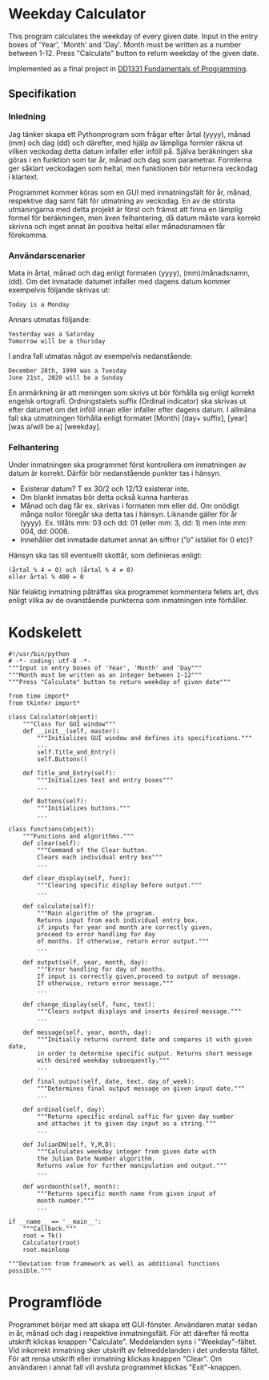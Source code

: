 # Weekday Calculator 
This program calculates the weekday of every given date. Input in the entry boxes of 'Year', 'Month' and 'Day'. Month must be written as a number between 1-12. Press "Calculate" button to return weekday of the given date.

Implemented as a final project in [DD1331 Fundamentals of Programming](https://www.kth.se/student/kurser/kurs/DD1331?l=en). 
## Specifikation

### Inledning
Jag tänker skapa ett Pythonprogram som frågar efter årtal (yyyy), månad (mm) och dag (dd) och därefter, med hjälp av lämpliga formler räkna ut vilken veckodag detta datum infaller eller inföll på. Själva beräkningen ska göras i en funktion som tar år, månad och dag som parametrar. Formlerna ger såklart veckodagen som heltal, men funktionen bör returnera veckodag i klartext.

Programmet kommer köras som en GUI med inmatningsfält för år, månad, respektive dag samt fält för utmatning av veckodag. En av de största utmaningarna med detta projekt är först och främst att finna en lämplig formel för beräkningen, men även felhantering, då datum måste vara korrekt skrivna och inget annat än positiva heltal eller månadsnamnen får förekomma.

### Användarscenarier
Mata in årtal, månad och dag enligt formaten (yyyy), (mm)/månadsnamn, (dd). Om det inmatade datumet infaller med dagens datum kommer exempelvis följande skrivas ut:
```
Today is a Monday
```
Annars utmatas följande:
```
Yesterday was a Saturday
Tomorrow will be a thursday
```
I andra fall utmatas något av exempelvis nedanstående:
```
December 28th, 1999 was a Tuesday
June 21st, 2020 will be a Sunday
```
En anmärkning är att meningen som skrivs ut bör förhålla sig enligt korrekt engelsk ortografi. Ordningstalets suffix (Ordinal indicator) ska skrivas ut efter datumet om det inföll innan eller infaller efter dagens datum. I allmäna fall ska utmatningen förhålla enligt formatet [Month] [day+ suffix], [year] [was a/will be a] [weekday]. 

### Felhantering
Under inmatningen ska programmet först kontrollera om inmatningen av datum är korrekt. Därför bör nedanstående punkter tas i hänsyn.
* Existerar datum? T ex 30/2 och 12/13 existerar inte.
* Om blankt inmatas bör detta också kunna hanteras
* Månad och dag får ex. skrivas i formaten mm eller dd. Om onödigt många nollor föregår ska detta tas i hänsyn. 
  Liknande gäller för år    (yyyy). Ex. tillåts mm: 03 och dd: 01 (eller mm: 3, dd: 1) men inte mm: 004, dd: 0006.
* Innehåller det inmatade datumet annat än siffror (”o” istället för 0 etc)?

Hänsyn ska tas till eventuellt skottår, som definieras enligt: 
```
(årtal % 4 = 0) och (årtal % 4 ≠ 0) 
eller årtal % 400 = 0
```
När felaktig inmatning påträffas ska programmet kommentera felets art, dvs enligt vilka av de ovanstående punkterna som inmatningen inte förhåller.

# Kodskelett
```
#!/usr/bin/python
# -*- coding: utf-8 -*-
"""Input in entry boxes of 'Year', 'Month' and 'Day"""
"""Month must be written as an integer between 1-12"""
"""Press "Calculate" button to return weekday of given date"""

from time import*
from tkinter import*
    
class Calculator(object):
    """Class for GUI window"""
    def __init__(self, master):
        """Initializes GUI window and defines its specifications."""
        ...
        self.Title_and_Entry()
        self.Buttons()

    def Title_and_Entry(self):
        """Initializes text and entry boxes"""
        ...

    def Buttons(self):
        """Initializes buttons."""
        ...

class functions(object):
    """Functions and algorithms."""      
    def clear(self):
        """Command of the Clear button.
        Clears each individual entry box"""
        ...

    def clear_display(self, func):
        """Clearing specific display before output."""
        ...
        
    def calculate(self):
        """Main algorithm of the program.
        Returns input from each individual entry box.
        if inputs for year and month are correctly given,
        proceed to error handling for day 
        of months. If otherwise, return error output."""
        ...

    def output(self, year, month, day):
        """Error handling for day of months.
        If input is correctly given,proceed to output of message.
        If otherwise, return error message."""
        ...

    def change_display(self, func, text):
        """Clears output displays and inserts desired message."""
        ...
        
    def message(self, year, month, day):
        """Initially returns current date and compares it with given date,
        in order to determine specific output. Returns short message
        with desired weekday subsequently."""
        ...
    
    def final_output(self, date, text, day_of_week):
        """Determines final output message on given input date.""" 
        ...

    def ordinal(self, day):
        """Returns specific ordinal suffic for given day number
        and attaches it to given day input as a string."""
        ...

    def JulianDN(self, Y,M,D):
        """Calculates weekday integer from given date with
        the Julian Date Number algorithm.
        Returns value for further manipulation and output."""
        ...

    def wordmonth(self, month):
        """Returns specific month name from given input of 
        month number."""
        ...

if __name__ == '__main__':
    """Callback."""
    root = Tk()
    Calculator(root)
    root.mainloop

"""Deviation from framework as well as additional functions possible."""
```
# Programflöde 
Programmet börjar med att skapa ett GUI-fönster. Användaren matar sedan in år, månad och dag i respektive inmatningsfält. För att därefter få motta utskrift klickas knappen "Calculate". Meddelanden syns i "Weekday"-fältet.  Vid inkorrekt inmatning sker utskrift av felmeddelanden i det understa fältet. För att rensa utskrift eller inmatning klickas knappen "Clear". Om användaren i annat fall vill avsluta programmet klickas "Exit"-knappen.
